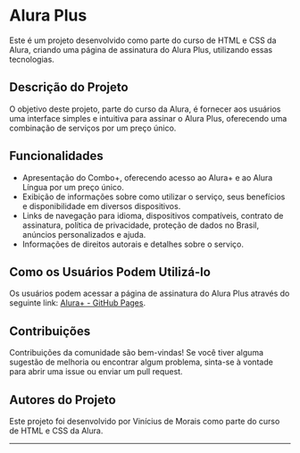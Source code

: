 # Alura Plus

Este é um projeto desenvolvido como parte do curso de HTML e CSS da Alura, criando uma página de assinatura do Alura Plus, utilizando essas tecnologias.

## Descrição do Projeto

O objetivo deste projeto, parte do curso da Alura, é fornecer aos usuários uma interface simples e intuitiva para assinar o Alura Plus, oferecendo uma combinação de serviços por um preço único.

## Funcionalidades

- Apresentação do Combo+, oferecendo acesso ao Alura+ e ao Alura Língua por um preço único.
- Exibição de informações sobre como utilizar o serviço, seus benefícios e disponibilidade em diversos dispositivos.
- Links de navegação para idioma, dispositivos compatíveis, contrato de assinatura, política de privacidade, proteção de dados no Brasil, anúncios personalizados e ajuda.
- Informações de direitos autorais e detalhes sobre o serviço.

## Como os Usuários Podem Utilizá-lo

Os usuários podem acessar a página de assinatura do Alura Plus através do seguinte link: [Alura+ - GitHub Pages](https://vini-morais1.github.io/Alura-Plus/).

## Contribuições

Contribuições da comunidade são bem-vindas! Se você tiver alguma sugestão de melhoria ou encontrar algum problema, sinta-se à vontade para abrir uma issue ou enviar um pull request.

## Autores do Projeto

Este projeto foi desenvolvido por Vinícius de Morais como parte do curso de HTML e CSS da Alura.

---

